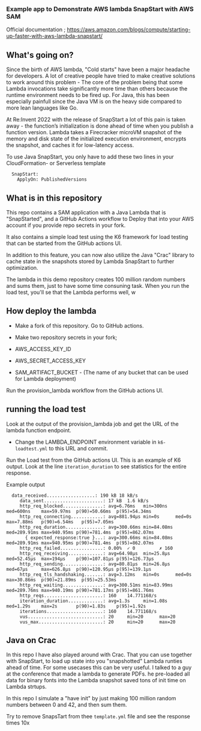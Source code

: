 ### Example app to Demonstrate AWS lambda SnapStart with AWS SAM

Official documentation ; https://aws.amazon.com/blogs/compute/starting-up-faster-with-aws-lambda-snapstart/

## What's going on? 

Since the birth of AWS lambda, "Cold starts" have been a major headache for developers. A lot of creative people have tried to make 
creative solutions to work around this problem - The core of the problem being that some Lambda invocations take significantly more time than 
others because the runtime environment needs to be fired up. For Java, this has been especially painfull since the Java VM is on the heavy side 
compared to more lean languages like Go.

At Re:Invent 2022 with the release of SnapStart a lot of this pain is taken away - the function’s initialization is done ahead of time when you publish a function version. 
Lambda takes a Firecracker microVM snapshot of the memory and disk state of the initialized execution environment, 
encrypts the snapshot, and caches it for low-latency access.

To use Java SnapStart, you only have to add these two lines in your CloudFormation- or Serverless template

```text
  SnapStart:
    ApplyOn: PublishedVersions
```

## What is in this repository

This repo contains a SAM application with a Java Lambda that is "SnapStarted", and a GitHub Actions workflow to Deploy that into your AWS account if you provide 
repo secrets in your fork. 

It also contains a simple load test using the K6 framework for load testing that can be started from the GitHub actions UI. 



In addition to this feature, you can now also utilize the Java "Crac" library to cache state in the snapshots stored 
by Lambda SnapStart to further optimization. 

The lambda in this demo repository creates 100 million random numbers and sums them, just to have some time consuning task.
When you run the load test, you'll se that the Lambda performs well, w

## How deploy the lambda

* Make a fork of this repository. Go to GitHub actions. 
* Make two repository secrets in your fork; 

* AWS_ACCESS_KEY_ID
* AWS_SECRET_ACCESS_KEY
* SAM_ARTIFACT_BUCKET - (The name of any bucket that can be used for Lambda deployment) 

Run the provision_lambda workflow from the GitHub actions UI. 

## running the load test

Look at the output of the provision_lambda job and get the URL of the lambda function endpoint. 

* Change the LAMBDA_ENDPOINT environment variable in ```k6-loadtest.yml``` to this URL and commit. 

Run the Load test from the GitHub actions UI. This is an example of K6 output. Look at the line ```iteration_duration``` to see statistics for the entire response. 

Example output 

```text
  data_received..................: 190 kB 18 kB/s
     data_sent......................: 17 kB  1.6 kB/s
     http_req_blocked...............: avg=6.76ms   min=300ns   med=600ns    max=59.97ms  p(90)=50.66ms  p(95)=54.34ms 
     http_req_connecting............: avg=881.94µs min=0s      med=0s       max=7.88ms   p(90)=6.54ms   p(95)=7.05ms  
     http_req_duration..............: avg=300.66ms min=84.08ms med=289.91ms max=940.95ms p(90)=781.4ms  p(95)=862.07ms
       { expected_response:true }...: avg=300.66ms min=84.08ms med=289.91ms max=940.95ms p(90)=781.4ms  p(95)=862.07ms
     http_req_failed................: 0.00%  ✓ 0         ✗ 160 
     http_req_receiving.............: avg=64.98µs  min=25.8µs  med=52.45µs  max=194µs    p(90)=107.81µs p(95)=126.73µs
     http_req_sending...............: avg=80.81µs  min=26.8µs  med=67µs     max=626.8µs  p(90)=120.95µs p(95)=139.1µs 
     http_req_tls_handshaking.......: avg=3.12ms   min=0s      med=0s       max=30.86ms  p(90)=21.89ms  p(95)=25.53ms 
     http_req_waiting...............: avg=300.51ms min=83.99ms med=289.76ms max=940.19ms p(90)=781.17ms p(95)=861.76ms
     http_reqs......................: 160    14.771168/s
     iteration_duration.............: avg=1.3s     min=1.08s   med=1.29s    max=2s       p(90)=1.83s    p(95)=1.92s   
     iterations.....................: 160    14.771168/s
     vus............................: 20     min=20      max=20
     vus_max........................: 20     min=20      max=20
```


## Java on Crac

In this repo I have also played around with Crac. That you can use together with SnapStart, to load up state into you 
"snapshotted" Lambda runties ahead of time. For some usecases this can be very useful. I talked to a guy at the conference
that made a lambda to generate PDFs. he pre-loaded all data for binary fonts into the Lambda snapshot saved tons of init time 
on Lambda strtups. 

In this repo I simulate a "have init" by just making 100 million random numbers between 0 and 42, and then sum them. 

Try to remove SnapsTart from thee ```template.yml``` file and see the response times 10x 
